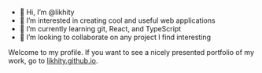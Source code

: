 - 👋 Hi, I’m @likhity
- 👀 I’m interested in creating cool and useful web applications
- 🌱 I’m currently learning git, React, and TypeScript
- 💞️ I’m looking to collaborate on any project I find interesting

Welcome to my profile. If you want to see a nicely presented portfolio of my work, go to [likhity.github.io](https://likhity.github.io).
